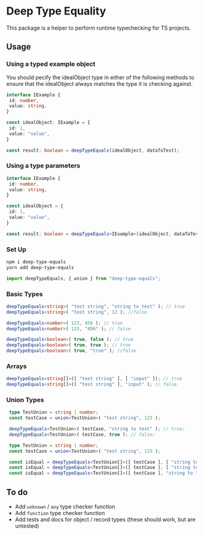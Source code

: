# Deep Type Equality

This package is a helper to perform runtime typechecking for TS projects.

## Usage

### Using a typed example object

You should pecify the idealObject type in either of the following methods to ensure that the idealObject always matches the type it is checking against.

```ts
interface IExample {
 id: number,
 value: string,
}

const idealObject: IExample = {
 id: 1,
 value: "value",
}

const result: boolean = deepTypeEquals(idealObject, dataToTest);
```

### Using a type parameters

```ts
interface IExample {
 id: number,
 value: string,
}

const idealObject = {
 id: 1,
 value: "value",
}

const result: boolean = deepTypeEquals<IExample>(idealObject, dataToTest);
```

### Set Up

```bash
npm i deep-type-equals
yarn add deep-type-equals
```

```ts
import deepTypeEquals, { union } from "deep-type-equals";
```

### Basic Types

```ts
deepTypeEquals<string>( "test string", "string to test" ); // true
deepTypeEquals<string>( "test string", 12 ); //false

deepTypeEquals<number>( 123, 456 ); // true
deepTypeEquals<number>( 123, "456" ); // false

deepTypeEquals<boolean>( true, false ); // true
deepTypeEquals<boolean>( true, true ); // true
deepTypeEquals<boolean>( true, "true" ); //false
```

### Arrays

```ts
deepTypeEquals<string[]>([ "test string" ], [ "input" ]); // true
deepTypeEquals<string[]>([ "test string" ], "input" ); // false
```

### Union Types

```ts
 type TestUnion = string | number;
 const testCase = union<TestUnion>( "test string", 123 );

 deepTypeEquals<TestUnion>( testCase, "string to test" ); // true;
 deepTypeEquals<TestUnion>( testCase, true ); // false;
```

```ts
 type TestUnion = string | number;
 const testCase = union<TestUnion>( "test string", 123 );

 const isEqual = deepTypeEquals<TestUnion[]>([ testCase ], [ "string to test" ]); // true;
 const isEqual = deepTypeEquals<TestUnion[]>([ testCase ], [ "string to test", 243 ]); // true;
 const isEqual = deepTypeEquals<TestUnion[]>([ testCase ], "string to test" ); // false;
```

## To do

- Add `unknown` / `any` type checker function
- Add `function` type checker function
- Add tests and docs for object / record types (these should work, but are untested)
